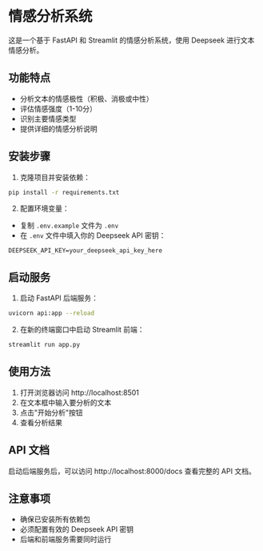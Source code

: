 # 情感分析系统

这是一个基于 FastAPI 和 Streamlit 的情感分析系统，使用 Deepseek 进行文本情感分析。

## 功能特点

- 分析文本的情感极性（积极、消极或中性）
- 评估情感强度（1-10分）
- 识别主要情感类型
- 提供详细的情感分析说明

## 安装步骤

1. 克隆项目并安装依赖：
```bash
pip install -r requirements.txt
```

2. 配置环境变量：
- 复制 `.env.example` 文件为 `.env`
- 在 `.env` 文件中填入你的 Deepseek API 密钥：
```
DEEPSEEK_API_KEY=your_deepseek_api_key_here
```

## 启动服务

1. 启动 FastAPI 后端服务：
```bash
uvicorn api:app --reload
```

2. 在新的终端窗口中启动 Streamlit 前端：
```bash
streamlit run app.py
```

## 使用方法

1. 打开浏览器访问 http://localhost:8501
2. 在文本框中输入要分析的文本
3. 点击"开始分析"按钮
4. 查看分析结果

## API 文档

启动后端服务后，可以访问 http://localhost:8000/docs 查看完整的 API 文档。

## 注意事项

- 确保已安装所有依赖包
- 必须配置有效的 Deepseek API 密钥
- 后端和前端服务需要同时运行